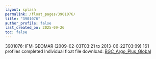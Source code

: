 ```yaml
---
layout: splash
permalink: /float_pages/3901076/
title: "3901076"
author_profile: false
last_created_on: 2025-09-26
toc: false
---
```

 
3901076: IFM-GEOMAR (2009-02-03T03:21 to 2013-06-22T03:09)
161 profiles completed
Individual float file download: [BGC_Argo_Plus_Global](https://ftp.soest.hawaii.edu/bgc_argo_plus/Individual_Floats/outliers_removed/3901076_Sprof_processed.nc)
